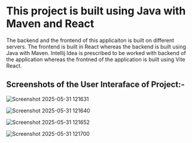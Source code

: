 <H1>This project is built using Java with Maven and React</H1>
<p>The backend and the frontend of this applicaiton is built on different servers. The frontend is built in React whereas the backend is built using Java with Maven. Intellij Idea is prescribed to be worked with backend of the application whereas the frontned of the application is built using Vite React.</p>
<h2>Screenshots of the User Interaface of Project:-</h2>

![Screenshot 2025-05-31 121631](https://github.com/user-attachments/assets/ee0e8511-ca8b-4de9-a43a-19cd08974cc3)

![Screenshot 2025-05-31 121640](https://github.com/user-attachments/assets/9457b47b-6364-4b5f-8905-471619b78e1f)

![Screenshot 2025-05-31 121652](https://github.com/user-attachments/assets/a0163917-60dc-4968-a946-5799aea7fb67)

![Screenshot 2025-05-31 121700](https://github.com/user-attachments/assets/ee7beb03-289c-4940-9342-10945314cff7)
